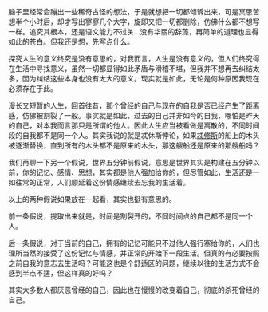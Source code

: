 



脑子里经常会蹦出一些稀奇古怪的想法，于是就想把一切都倾诉出来，可是冥思苦想半个小时后，却才写出寥寥几个大字，旋即又把一切都删除，仿佛什么都不想写一样。追究其根本，还是语文能力不过关...没有华丽的辞藻，再简单的道理也显得如此的苍白。但我还是想，先写点什么。

探究人生的意义终究是没有意思的，对我而言，人生是没有意义的，但人们终究得在生活中寻找意义，虽然一切都显得如此矛盾与滑稽不堪，但我并不想再去纠结太多，因为纠结这些本身也没有太大的意义。现实就是如此，无论是何种原因我现在必须存在于此。

漫长又短暂的人生，回首往昔，那个曾经的自己与现在的自我是否已经产生了距离感，仿佛被割裂了一般。事实就是如此，过去的自己并非如今的自我，哪怕是昨天的自己，对本我而言那只是所谓的他人。因此人生应当被看做是离散的，不同时间段的自我都不是同一个人。其实我说的就是忒休斯悖论，如果[忒修斯](https://zh.wikipedia.org/wiki/%E5%BF%92%E4%BF%AE%E6%96%AF)的船上的木头被逐渐替换，直到所有的木头都不是原来的木头，那这艘船还是原来的那艘船吗？

我们再聊一下另一个假说，世界五分钟前假说，意思是世界其实是构建在五分钟以前，你的记忆、感情、思想，其实都是他人强加给你的，但尽管如此，生活还是一如往常的正常，人们顺延着这份情感继续去忘我的生活着。

以上的两种假说如果放在一起看，其实也挺有意思的。

前一条假说，提取出来就是，时间是割裂开的，不同时间点的自己都不是同一个人。

后一条假说，对于当前的自己，拥有的记忆可能只不过他人强行塞给你的，人们也理所当然的接受了这份记忆与情感，并正常的开始下一段生活。但真的有必要按照之前自我的意志去生活吗？可能这也是个舒适区的问题，继续以往的生活方式不会感到半点不适，但这样真的好吗？

其实大多数人都厌恶曾经的自己，因此也在慢慢的改变着自己，彻底的杀死曾经的自己。















